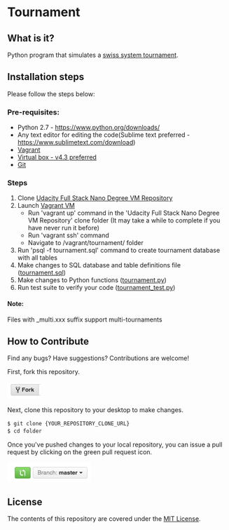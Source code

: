 # Tournament

## What is it?
 Python program that simulates a [swiss system tournament](https://en.wikipedia.org/wiki/Swiss-system_tournament).

## Installation steps
 Please follow the steps below:

### Pre-requisites:
 * Python 2.7 - https://www.python.org/downloads/
 * Any text editor for editing the code(Sublime text preferred - https://www.sublimetext.com/download)
 * [Vagrant](https://www.vagrantup.com/)
 * [Virtual box - v4.3 preferred](https://www.virtualbox.org/)
 * [Git](https://git-scm.com/downloads)

### Steps
 1. Clone [Udacity Full Stack Nano Degree VM Repository](https://github.com/udacity/fullstack-nanodegree-vm)
 2. Launch [Vagrant VM](https://www.vagrantup.com/docs/)
    * Run 'vagrant up' command in the 'Udacity Full Stack Nano Degree VM Repository' clone folder
     (It may take a while to complete if you have never run it before)
    * Run 'vagrant ssh' command
    * Navigate to /vagrant/tournament/ folder
 3. Run 'psql -f tournament.sql' command to create tournament database with all tables
 4. Make changes to SQL database and table definitions file ([tournament.sql](https://github.com/ahmfrz/Tournament/blob/master/tournament.sql))
 5. Make changes to Python functions ([tournament.py](https://github.com/ahmfrz/Tournament/blob/master/tournament.py))
 6. Run test suite to verify your code ([tournament_test.py](https://github.com/ahmfrz/Tournament/blob/master/tournament_test.py))

 #### Note:
 Files with _multi.xxx suffix support multi-tournaments

## How to Contribute

Find any bugs? Have suggestions? Contributions are welcome!

First, fork this repository.

![Fork Icon](fork-icon.png)

Next, clone this repository to your desktop to make changes.

```sh
$ git clone {YOUR_REPOSITORY_CLONE_URL}
$ cd folder
```

Once you've pushed changes to your local repository, you can issue a pull request by clicking on the green pull request icon.

![Pull Request Icon](pull-request-icon.png)

## License

The contents of this repository are covered under the [MIT License](LICENSE).
